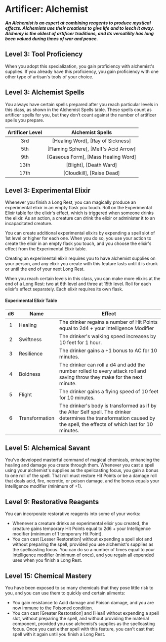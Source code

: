 # Artificer: Alchemist

***An Alchemist is an expert at combining reagents to produce mystical effects. Alchemists use their creations to give life and to leech it away. Alchemy is the oldest of artificer traditions, and its versatility has long been valued during times of war and peace.***

## Level 3: Tool Proficiency

When you adopt this specialization, you gain proficiency with alchemist's supplies. If you already have this proficiency, you gain proficiency with one other type of artisan's tools of your choice.

## Level 3: Alchemist Spells

You always have certain spells prepared after you reach particular levels in this class, as shown in the Alchemist Spells table. These spells count as artificer spells for you, but they don’t count against the number of artificer spells you prepare.

| Artificer Level | Alchemist Spells |
|:-:|:-:|
| 3rd | [Healing Word], [Ray of Sickness] |
| 5th | [Flaming Sphere], [Melf's Acid Arrow] |
| 9th | [Gaseous Form], [Mass Healing Word] |
| 13th | [Blight], [Death Ward]|
| 17th | [Cloudkill], [Raise Dead] |

## Level 3: Experimental Elixir

Whenever you finish a Long Rest, you can magically produce an experimental elixir in an empty flask you touch. Roll on the Experimental Elixir table for the elixir's effect, which is triggered when someone drinks the elixir. As an action, a creature can drink the elixir or administer it to an incapacitated creature.

You can create additional experimental elixirs by expending a spell slot of 1st level or higher for each one. When you do so, you use your action to create the elixir in an empty flask you touch, and you choose the elixir's effect from the Experimental Elixir table.

Creating an experimental elixir requires you to have alchemist supplies on your person, and any elixir you create with this feature lasts until it is drunk or until the end of your next Long Rest.

When you reach certain levels in this class, you can make more elixirs at the end of a Long Rest: two at 6th level and three at 15th level. Roll for each elixir's effect separately. Each elixir requires its own flask.

#### Experimental Elixir Table

| d6 | Name | Effect |
|:-:|---|---|
| 1 | Healing | The drinker regains a number of Hit Points equal to 2d4 + your Intelligence Modifier |
| 2 | Swiftness | The drinker's walking speed increases by 10 feet for 1 hour. |
| 3 | Resilience | The drinker gains a +1 bonus to AC for 10 minutes. |
| 4 | Boldness |  The drinker can roll a d4 and add the number rolled to every attack roll and saving throw they make for the next minute. |
| 5 | Flight | The drinker gains a flying speed of 10 feet for 10 minutes. |
| 6 | Transformation | The drinker's body is transformed as if by the Alter Self spell. The drinker determines the transformation caused by the spell, the effects of which last for 10 minutes. |

## Level 5: Alchemical Savant

You've developed masterful command of magical chemicals, enhancing the healing and damage you create through them. Whenever you cast a spell using your alchemist's supplies as the spellcasting focus, you gain a bonus to one roll of the spell. That roll must restore Hit Points or be a damage roll that deals acid, fire, necrotic, or poison damage, and the bonus equals your Intelligence modifier (minimum of +1).

## Level 9: Restorative Reagents

You can incorporate restorative reagents into some of your works:

- Whenever a creature drinks an experimental elixir you created, the creature gains temporary Hit Points equal to 2d6 + your Intelligence modifier (minimum of 1 temporary Hit Point).
- You can cast [Lesser Restoration] without expending a spell slot and without preparing the spell, provided you use alchemist's supplies as the spellcasting focus. You can do so a number of times equal to your Intelligence modifier (minimum of once), and you regain all expended uses when you finish a Long Rest.

## Level 15: Chemical Mastery

You have been exposed to so many chemicals that they pose little risk to you, and you can use them to quickly end certain ailments:

- You gain resistance to Acid damage and Poison damage, and you are now immune to the Poisoned condition.
- You can cast [Greater Restoration] and [Heal] without expending a spell slot, without preparing the spell, and without providing the material component, provided you use alchemist’s supplies as the spellcasting focus. Once you cast either spell with this feature, you can't cast that spell with it again until you finish a Long Rest.
